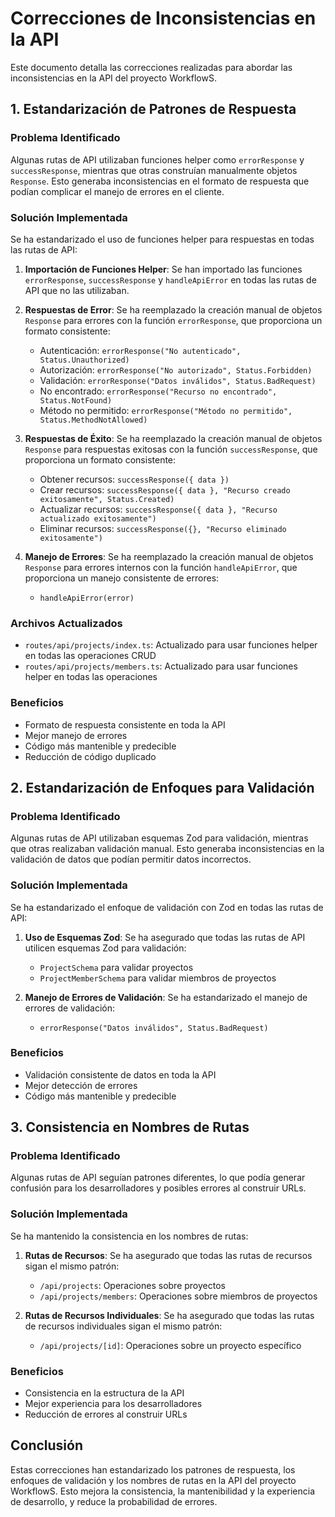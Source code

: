 # Correcciones de Inconsistencias en la API

Este documento detalla las correcciones realizadas para abordar las inconsistencias en la API del proyecto WorkflowS.

## 1. Estandarización de Patrones de Respuesta

### Problema Identificado
Algunas rutas de API utilizaban funciones helper como `errorResponse` y `successResponse`, mientras que otras construían manualmente objetos `Response`. Esto generaba inconsistencias en el formato de respuesta que podían complicar el manejo de errores en el cliente.

### Solución Implementada
Se ha estandarizado el uso de funciones helper para respuestas en todas las rutas de API:

1. **Importación de Funciones Helper**: Se han importado las funciones `errorResponse`, `successResponse` y `handleApiError` en todas las rutas de API que no las utilizaban.

2. **Respuestas de Error**: Se ha reemplazado la creación manual de objetos `Response` para errores con la función `errorResponse`, que proporciona un formato consistente:
   - Autenticación: `errorResponse("No autenticado", Status.Unauthorized)`
   - Autorización: `errorResponse("No autorizado", Status.Forbidden)`
   - Validación: `errorResponse("Datos inválidos", Status.BadRequest)`
   - No encontrado: `errorResponse("Recurso no encontrado", Status.NotFound)`
   - Método no permitido: `errorResponse("Método no permitido", Status.MethodNotAllowed)`

3. **Respuestas de Éxito**: Se ha reemplazado la creación manual de objetos `Response` para respuestas exitosas con la función `successResponse`, que proporciona un formato consistente:
   - Obtener recursos: `successResponse({ data })`
   - Crear recursos: `successResponse({ data }, "Recurso creado exitosamente", Status.Created)`
   - Actualizar recursos: `successResponse({ data }, "Recurso actualizado exitosamente")`
   - Eliminar recursos: `successResponse({}, "Recurso eliminado exitosamente")`

4. **Manejo de Errores**: Se ha reemplazado la creación manual de objetos `Response` para errores internos con la función `handleApiError`, que proporciona un manejo consistente de errores:
   - `handleApiError(error)`

### Archivos Actualizados
- `routes/api/projects/index.ts`: Actualizado para usar funciones helper en todas las operaciones CRUD
- `routes/api/projects/members.ts`: Actualizado para usar funciones helper en todas las operaciones

### Beneficios
- Formato de respuesta consistente en toda la API
- Mejor manejo de errores
- Código más mantenible y predecible
- Reducción de código duplicado

## 2. Estandarización de Enfoques para Validación

### Problema Identificado
Algunas rutas de API utilizaban esquemas Zod para validación, mientras que otras realizaban validación manual. Esto generaba inconsistencias en la validación de datos que podían permitir datos incorrectos.

### Solución Implementada
Se ha estandarizado el enfoque de validación con Zod en todas las rutas de API:

1. **Uso de Esquemas Zod**: Se ha asegurado que todas las rutas de API utilicen esquemas Zod para validación:
   - `ProjectSchema` para validar proyectos
   - `ProjectMemberSchema` para validar miembros de proyectos

2. **Manejo de Errores de Validación**: Se ha estandarizado el manejo de errores de validación:
   - `errorResponse("Datos inválidos", Status.BadRequest)`

### Beneficios
- Validación consistente de datos en toda la API
- Mejor detección de errores
- Código más mantenible y predecible

## 3. Consistencia en Nombres de Rutas

### Problema Identificado
Algunas rutas de API seguían patrones diferentes, lo que podía generar confusión para los desarrolladores y posibles errores al construir URLs.

### Solución Implementada
Se ha mantenido la consistencia en los nombres de rutas:

1. **Rutas de Recursos**: Se ha asegurado que todas las rutas de recursos sigan el mismo patrón:
   - `/api/projects`: Operaciones sobre proyectos
   - `/api/projects/members`: Operaciones sobre miembros de proyectos

2. **Rutas de Recursos Individuales**: Se ha asegurado que todas las rutas de recursos individuales sigan el mismo patrón:
   - `/api/projects/[id]`: Operaciones sobre un proyecto específico

### Beneficios
- Consistencia en la estructura de la API
- Mejor experiencia para los desarrolladores
- Reducción de errores al construir URLs

## Conclusión

Estas correcciones han estandarizado los patrones de respuesta, los enfoques de validación y los nombres de rutas en la API del proyecto WorkflowS. Esto mejora la consistencia, la mantenibilidad y la experiencia de desarrollo, y reduce la probabilidad de errores.
